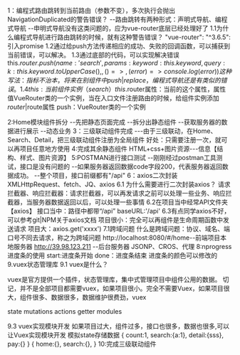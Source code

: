 1：编程式路由跳转到当前路由（参数不变），多次执行会抛出NavigationDuplicated的警告错误？
  --路由跳转有两种形式：声明式导航、编程式导航
  --申明式导航没有这类问题的，应为vue-router底层已经处理好了
  1.1为什么编程式导航进行路由跳转的时候，就有这种警告错误？
  "vue-router": "^3.6.5":引入promise
  1.2通过给push方法传递相应的成功、失败的回调函数，可以捕获到当前错误，可以解决。
  1.3通过底部的代码，可以实现解决错误
   this.$router.push({
               name:'search',
               params:{keyword:this.keyword},
               query:{
                 k:this.keyword.toUpperCase(),
               }},
             ()=>{},
             (error)=>{
               console.log(error)
             })
   这种写法：指标不治本，将来在别组件中push|replace，编程式导航还是有类似的错误。
   1.4
   this:当前组件实例（search）
   this.$router属性：当前的这个属性，属性值VueRouter类的一个实例，当在入口文件注册路由的时候，给组件实例添加$router|$route属性
   push：VueRouter类的一个实例


 2:Home模块组件拆分
 --先把静态页面完成
 --拆分出静态组件
 --获取服务器的数据进行展示
 --动态业务
 3：三级联动组件完成
 ---由于三级联动，在Home、Search、Detail，把三级联动组件注册为全局组件
 好处：只需要注册一次，就可以再项目任意地方使用
 4:完成其余静态组件
 HTML+css+图片资源---信息【结构、样式、图片资源】
5:POSTMAN进行接口测试
--刚刚经过postman工具测试，接口是没有问题的
--如果服务器返回数据code字段200，代表服务器返回数据成功。
--整个项目，接口前缀都有"/api"
6：axios二次封装
 XMLHttpRequest、fetch、JQ、axios
 6.1 为什么需要进行二次封装axios？
 请求拦截器、响应拦截器：请求拦截器，可以再发请求之前可以处理一些业务、响应拦截器，当服务器数据返回以后，可以处理一些事情
6.2在项目当中经常API文件夹【axios】
  接口当中：路径中都带“/api”
  baseURL:'/api'
6.3有点同学axios不好，可以参考git|NPM关于axios文档
项目很小：完全可以再组件是生命周期函数中发送请求
项目大：axios.get('xxxx')
7.1跨域问题
什么是跨域问题：协议、域名、端口号不同去请求，称之为跨域问题
http://localhost:8080/#/home--前端项目本地服务器
http://39.98.123.211 --后台服务器
JSONP、CROS、代理
8:nprogress进度条的使用
start:进度条开始
done：进度条结束
进度条的颜色可以修改的
9.vuex状态管理库
9.1 vuex是什么？

vuex是官方提供一个插件，状态管理库，集中式管理项目中组件公用的数据。
 切记，并不是全部项目都需要vuex，如果项目很小。完全不需要Vuex，如果项目很大，组件很多、数据很多，数据维护很费劲，vuex

state
mutations
actions
getter
modules

 9.3 vuex实现模块开发
 如果项目过大，组件过多，接口也很多，数据也很多,可以让Vuex实现模块开发
 模拟state存储数据
 {
   count:1,
   search:{a:1},
   detail:{sss},
   pay:{}
 }
{
  home:{},
  search:{},
}
10:完成三级联动组件
















































